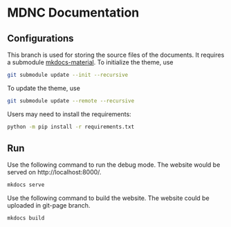 # MDNC Documentation

## Configurations

This branch is used for storing the source files of the documents. It requires a submodule [mkdocs-material][git-mkmaterial]. To initialize the theme, use

```bash
git submodule update --init --recursive
```

To update the theme, use

```bash
git submodule update --remote --recursive
```

Users may need to install the requirements:

```bash
python -m pip install -r requirements.txt
```

## Run

Use the following command to run the debug mode. The website would be served on http://localhost:8000/.

```bash
mkdocs serve
```

Use the following command to build the website. The website could be uploaded in git-page branch.

```bash
mkdocs build
```

[git-mkmaterial]:https://github.com/squidfunk/mkdocs-material "MkDocs Material"
